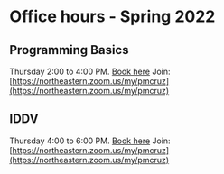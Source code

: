 # Office hours - Spring 2022

## Programming Basics
Thursday 2:00 to 4:00 PM.
[Book here](https://outlook.office365.com/owa/calendar/ProgrammingBasics@northeastern.onmicrosoft.com/bookings/)
Join: [https://northeastern.zoom.us/my/pmcruz](https://northeastern.zoom.us/my/pmcruz)

## IDDV
Thursday 4:00 to 6:00 PM.
[Book here](https://outlook.office365.com/owa/calendar/OfficeHoursPB@northeastern.onmicrosoft.com/bookings/)
Join: [https://northeastern.zoom.us/my/pmcruz](https://northeastern.zoom.us/my/pmcruz)
